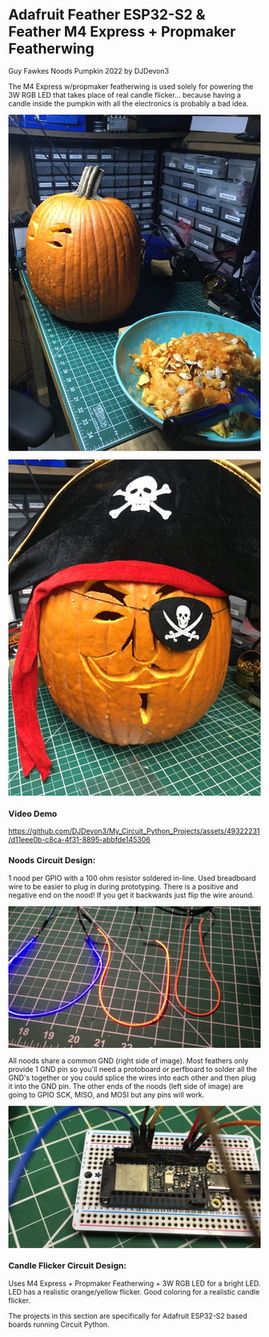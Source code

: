 # Adafruit Feather ESP32-S2 & Feather M4 Express + Propmaker Featherwing
Guy Fawkes Noods Pumpkin 2022 by DJDevon3

The M4 Express w/propmaker featherwing is used solely for powering the 3W RGB LED that takes place of real candle flicker... because having a candle inside the pumpkin with all the electronics is probably a bad idea.

![](https://raw.githubusercontent.com/DJDevon3/My_Circuit_Python_Projects/main/Boards/espressif/Adafruit%20Feather%20ESP32-S2/Guy%20Fawkes%20Pumpkin%202022/IMG_0547.JPG)

![](https://raw.githubusercontent.com/DJDevon3/My_Circuit_Python_Projects/main/Boards/espressif/Adafruit%20Feather%20ESP32-S2/Guy%20Fawkes%20Pumpkin%202022/IMG_0549.JPG)

### Video Demo
https://github.com/DJDevon3/My_Circuit_Python_Projects/assets/49322231/d11eee0b-c8ca-4f31-8895-abbfde145306

### Noods Circuit Design:
1 nood per GPIO with a 100 ohm resistor soldered in-line. Used breadboard wire to be easier to plug in during prototyping. There is a positive and negative end on the nood! If you get it backwards just flip the wire around. 

![](https://raw.githubusercontent.com/DJDevon3/My_Circuit_Python_Projects/main/Boards/espressif/Adafruit%20Feather%20ESP32-S2/Guy%20Fawkes%20Pumpkin%202022/pictures/vlcsnap-2022-11-11-19h43m49s925.png)

All noods share a common GND (right side of image). Most feathers only provide 1 GND pin so you'll need a protoboard or perfboard to solder all the GND's together or you could splice the wires into each other and then plug it into the GND pin.  The other ends of the noods (left side of image) are going to GPIO SCK, MISO, and MOSI but any pins will work.

![](https://raw.githubusercontent.com/DJDevon3/My_Circuit_Python_Projects/main/Boards/espressif/Adafruit%20Feather%20ESP32-S2/Guy%20Fawkes%20Pumpkin%202022/pictures/vlcsnap-2022-11-11-19h45m21s119.png)

### Candle Flicker Circuit Design:
Uses M4 Express + Propmaker Featherwing + 3W RGB LED for a bright LED. LED has a realistic orange/yellow flicker. Good coloring for a realistic candle flicker.

The projects in this section are specifically for Adafruit ESP32-S2 based boards running Circuit Python.
